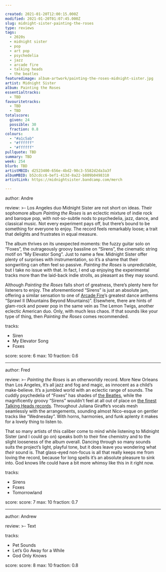 ```yaml
---

created: 2021-01-20T12:00:15.000Z
modified: 2021-01-20T01:07:45.000Z
slug: midnight-sister-painting-the-roses
type: reviews
tags:
  - 2020s
  - midnight sister
  - pop
  - art pop
  - psychedelia
  - jazz
  - arcade fire
  - talking heads
  - the beatles
featuredimage: album-artwork/painting-the-roses-midnight-sister.jpg
artist: Midnight Sister
album: Painting the Roses
essentialtracks:
  - TBD
favouritetracks:
  - TBD
  - TBD
totalscore:
  given: 24
  possible: 30
  fraction: 0.8
colours:
  - "#a1c5ab"
  - "#ffffff"
  - "#ffffff"
pullquote: TBD
summary: TBD
week: 254
blurb: TBD
artistMBID: d2523400-656e-4bd2-98c3-5582d2da3a3f
albumMBID: b52cdcc6-bef1-413d-8a22-b809b0498310
artistLink: https://midnightsister.bandcamp.com/merch

---
```


author: Andre

review: >-
  Los Angeles duo Midnight Sister are not short on ideas. Their sophomore album *Painting the Roses* is an eclectic mixture of indie rock and baroque pop, with not-so-subtle nods to psychedelia, jazz, dance, and classical music. Not every experiment pays off, but there’s bound to be something for everyone to enjoy. The record feels remarkably loose; a trait that delights and frustrates in equal measure.

  The album thrives on its unexpected moments: the fuzzy guitar solo on “Foxes”, the outrageously groovy bassline on “Sirens”, the cinematic string motif on “My Elevator Song”. Just to name a few. Midnight Sister offer plenty of surprises with instrumentation, so it’s a shame that their songwriting can often feel so passive. *Painting the Roses* is unpredictable, but I take no issue with that. In fact, I end up enjoying the experimental tracks more than the laid-back indie strolls, as pleasant as they may sound.

  Although *Painting the Roses* falls short of greatness, there’s plenty here for listeners to enjoy. The aforementioned “Sirens” is just an absolute jam, offering a similar sensation to one of [Arcade Fire](/reviews/arcade-fire-funeral/)’s greatest dance anthems “Sprawl II (Mountains Beyond Mountains)”. Elsewhere, there are hints of glam-rock and power pop in the same vein as The Lemon Twigs, another eclectic American duo. Only, with much less chaos. If that sounds like your type of thing, then *Painting the Roses* comes recommended.

tracks:
  - Siren
  - My Elevator Song
  - Foxes

score:
  score: 6
  max: 10
  fraction: 0.6

---

author: Fred

review: >-
  *Painting the Roses* is an otherworldly record. More New Orleans than Los Angeles, it’s all jazz and fog and magic, as innocent as a child’s make-believe. It’s a jumbled world with an eclectic range of sounds. The cuddly psychedelia of “Foxes” has shades of [the Beatles](/reviews/the-beatles-revolver/), while the magnificently groovy “Sirens” wouldn't feel at all out of place on [the finest Talking Heads records](/reviews/talking-heads-remain-in-light/). Throughout Juliana Giraffe’s vocals mesh seamlessly with the arrangements, sounding almost Nico-esque on gentler tracks like “Wednesday”. With horns, harmonies, and funk aplenty it makes for a lovely thing to listen to.

  That so many artists of this caliber come to mind while listening to Midnight Sister (and I could go on) speaks both to their fine chemistry and to the slight looseness of the album overall. Dancing through so many sounds suits the project’s light, playful tone, but it does leave you wondering what *their* sound is. That glass-eyed non-focus is all that really keeps me from loving the record, because for long spells it’s an absolute pleasure to sink into. God knows life could have a bit more whimsy like this in it right now.

tracks:
  - Sirens
  - Foxes
  - Tomorrowland

score:
  score: 7
  max: 10
  fraction: 0.7

---

author: Andrew

review: >-
  Text

tracks:
  - Pet Sounds
  - Let’s Go Away for a While
  - God Only Knows

score:
  score: 8
  max: 10
  fraction: 0.8